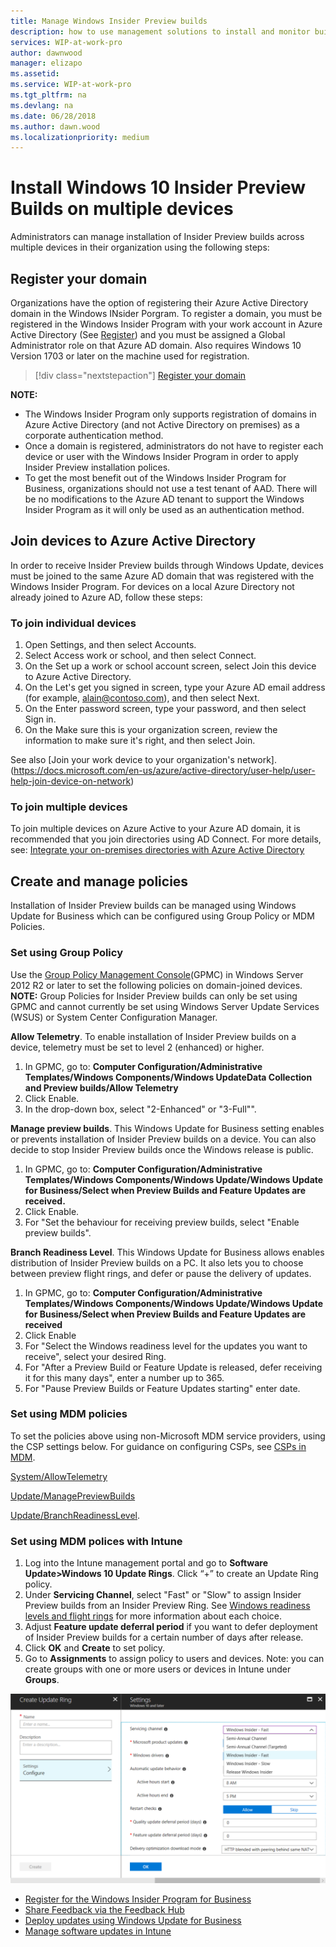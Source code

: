 ```yaml
---
title: Manage Windows Insider Preview builds
description: how to use management solutions to install and monitor builds in your organization
services: WIP-at-work-pro
author: dawnwood
manager: elizapo
ms.assetid: 
ms.service: WIP-at-work-pro
ms.tgt_pltfrm: na
ms.devlang: na
ms.date: 06/28/2018
ms.author: dawn.wood
ms.localizationpriority: medium
---
```


# Install Windows 10 Insider Preview Builds on multiple devices
Administrators can manage installation of Insider Preview builds across multiple devices in their organization using the following steps: 

## Register your domain 
Organizations have the option of registering their Azure Active Directory domain in the Windows INsider Porgram. To register a domain, you must be registered in the Windows Insider Program with your work account in Azure Active Directory (See [Register](wip-4-biz-register.md)) and you must be assigned a Global Administrator role on that Azure AD domain. Also requires Windows 10 Version 1703 or later on the machine used for registration. 

> [!div class="nextstepaction"]
> [Register your domain](https://insider.windows.com/en-us/for-business-organization-admin/)

__NOTE:__ 
* The Windows Insider Program only supports registration of domains in Azure Active Directory (and not Active Directory on premises) as a corporate authentication method.
* Once a domain is registered, administrators do not have to register each device or user with the Windows Insider Program in order to apply Insider Preview installation polices. 
* To get the most benefit out of the Windows Insider Program for Business, organizations should not use a test tenant of AAD. There will be no modifications to the Azure AD tenant to support the Windows Insider Program as it will only be used as an authentication method.

## Join devices to Azure Active Directory
In order to receive Insider Preview builds through Windows Update, devices must be joined to the same Azure AD domain that was registered with the Windows Insider Program. For devices on a local Azure Directory not already joined to Azure AD, follow these steps: 
### To join individual devices 
1. Open Settings, and then select Accounts.
2. Select Access work or school, and then select Connect.
3. On the Set up a work or school account screen, select Join this device to Azure Active Directory.
4. On the Let's get you signed in screen, type your Azure AD email address (for example, alain@contoso.com), and then select Next.
5. On the Enter password screen, type your password, and then select Sign in.
6. On the Make sure this is your organization screen, review the information to make sure it's right, and then select Join.
 
See also [Join your work device to your organization's network].(https://docs.microsoft.com/en-us/azure/active-directory/user-help/user-help-join-device-on-network)

### To join multiple devices 
To join multiple devices on Azure Active to your Azure AD domain, it is recommended that you join directories using AD Connect. For more details, see: [Integrate your on-premises directories with Azure Active Directory](https://docs.microsoft.com/en-us/azure/active-directory/connect/active-directory-aadconnect)

## Create and manage policies 
Installation of Insider Preview builds can be managed using Windows Update for Business which can be configured using Group Policy or MDM Policies. 

### Set using Group Policy
Use the [Group Policy Management Console](https://docs.microsoft.com/en-us/previous-versions/windows/it-pro/windows-server-2008-R2-and-2008/cc753298)(GPMC) in Windows Server 2012 R2 or later to set the following policies on domain-joined devices. 
__NOTE:__ Group Policies for Insider Preview builds can only be set using GPMC and cannot currently be set using Windows Server Update Services (WSUS) or System Center Configuration Manager.

__Allow Telemetry__. To enable installation of Insider Preview builds on a device, telemetry must be set to level 2 (enhanced) or higher. 
1. In GPMC, go to: __Computer Configuration/Administrative Templates/Windows Components/Windows UpdateData Collection and Preview builds/Allow Telemetry__
2. Click Enable. 
3. In the drop-down box, select "2-Enhanced" or "3-Full"". 

__Manage preview builds__. This Windows Update for Business setting enables or prevents installation of Insider Preview builds on a device. You can also decide to stop Insider Preview builds once the Windows release is public. 
1. In GPMC, go to: __Computer Configuration/Administrative Templates/Windows Components/Windows Update/Windows Update for Business/Select when Preview Builds and Feature Updates are received.__
2. Click Enable.   
3. For "Set the behaviour for receiving preview builds, select "Enable preview builds".  

__Branch Readiness Level__. This Windows Update for Business allows enables distribution of Insider Preview builds on a PC. It also lets you to choose between preview flight rings, and defer or pause the delivery of updates. 
1. In GPMC, go to: __Computer Configuration/Administrative Templates/Windows Components/Windows Update/Windows Update for Business/Select when Preview Builds and Feature Updates are received__
2. Click Enable 
3. For "Select the Windows readiness level for the updates you want to receive", select your desired Ring. 
4. For "After a Preview Build or Feature Update is released, defer receiving it for this many days", enter a number up to 365. 
5. For "Pause Preview Builds or Feature Updates starting" enter date. 


### Set using MDM policies 
To set the policies above using non-Microsoft MDM service providers, using the CSP settings below. For guidance on configuring CSPs, see [CSPs in MDM](https://docs.microsoft.com/en-us/windows/configuration/provisioning-packages/how-it-pros-can-use-configuration-service-providers#csps-in-mdm). 

[System/AllowTelemetry](https://docs.microsoft.com/en-us/windows/client-management/mdm/policy-csp-system#system-allowtelemetry)

[Update/ManagePreviewBuilds](https://docs.microsoft.com/en-us/windows/client-management/mdm/policy-csp-update#update-managepreviewbuilds) 

[Update/BranchReadinessLevel](https://docs.microsoft.com/en-us/windows/client-management/mdm/policy-csp-update#update-branchreadinesslevel).


### Set using MDM polices with Intune 
1.	Log into the Intune management portal and go to __Software Update>Windows 10 Update Rings__. Click “+” to create an Update Ring policy.
2.	Under __Servicing Channel__, select "Fast" or "Slow" to assign Insider Preview builds from an Insider Preview Ring. See [Windows readiness levels and flight rings](wip-4-biz-flight-levels-and-rings.md) for more information about each choice. 
3.	Adjust __Feature update deferral period__ if you want to defer deployment of Insider Preview builds for a certain number of days after release. 
4.	Click __OK__ and __Create__ to set policy.
5.	Go to __Assignments__ to assign policy to users and devices. Note: you can create groups with one or more users or devices in Intune under __Groups__. 

![ADD subscription](images/wip-4-biz-settings.png "ADD")

* [Register for the Windows Insider Program for Business](wip-4-biz-register.md)
* [Share Feedback via the Feedback Hub](wip-4-biz-feedback-hub.md)
* [Deploy updates using Windows Update for Business](https://docs.microsoft.com/en-us/windows/deployment/update/waas-manage-updates-wufb) 
* [Manage software updates in Intune](https://docs.microsoft.com/en-us/intune/windows-update-for-business-configure)
